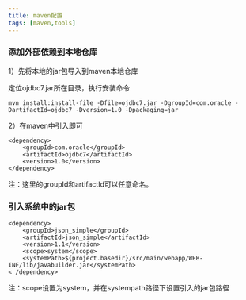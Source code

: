 ```yaml
---
title: maven配置
tags: [maven,tools]
---
```


### 添加外部依赖到本地仓库

1）先将本地的jar包导入到maven本地仓库

定位ojdbc7.jar所在目录，执行安装命令

```
mvn install:install-file -Dfile=ojdbc7.jar -DgroupId=com.oracle -DartifactId=ojdbc7 -Dversion=1.0 -Dpackaging=jar
```

2）在maven中引入即可

```
<dependency>
    <groupId>com.oracle</groupId>
    <artifactId>ojdbc7</artifactId>
    <version>1.0</version>
</dependency>
```

注：这里的groupId和artifactId可以任意命名。

### 引入系统中的jar包

```
<dependency>
    <groupId>json_simple</groupId>
    <artifactId>json_simple</artifactId>
    <version>1.1</version>
    <scope>system</scope>
    <systemPath>${project.basedir}/src/main/webapp/WEB-INF/lib/javabuilder.jar</systemPath>
< /dependency>
```

注：scope设置为system，并在systempath路径下设置引入的jar包路径